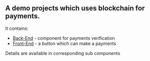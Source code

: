 ## A demo projects which uses blockchain for payments.  

It contains: 
- [Back-End](backend) - component for payments verification
- [Front-End](frontend) - a button which can make a payments

Details are available in corresponding sub components